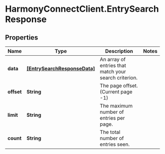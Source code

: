 # HarmonyConnectClient.EntrySearchResponse

## Properties
Name | Type | Description | Notes
------------ | ------------- | ------------- | -------------
**data** | [**[EntrySearchResponseData]**](EntrySearchResponseData.md) | An array of entries that match your search criterion. | 
**offset** | **String** | The page offset. (Current page -1) | 
**limit** | **String** | The maximum number of entries per page. | 
**count** | **String** | The total number of entries seen. | 


